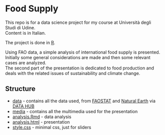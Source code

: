 # Food Supply
This repo is for a data science project for my course at Università degli Studi di Udine.  
Content is in Italian.

The project is done in [R](https://www.r-project.org/).

Using FAO data, a simple analysis of international food supply is presented.  
Initially some general considerations are made and then some relevant cases are analyzed.  
The second part of the presentation is dedicated to food production and deals with the related issues of sustainability and climate change.

## Structure
* [data](https://github.com/vittoriocandolo/food-supply/tree/main/data) - contains all the data used, from [FAOSTAT](https://www.fao.org/faostat/en/#data) and [Natural Earth](https://www.naturalearthdata.com/) via [DATA HUB](https://datahub.io/core/geo-countries)
* [media](https://github.com/vittoriocandolo/food-supply/tree/main/media) - contains all the multimedia used for the presentation
* [analysis.Rmd](https://github.com/vittoriocandolo/food-supply/blob/main/analysis.Rmd) - data analysis
* [analysis.html](https://github.com/vittoriocandolo/food-supply/blob/main/analysis.html) - presentation
* [style.css](https://github.com/vittoriocandolo/food-supply/blob/main/style.css) - minimal css, just for sliders

